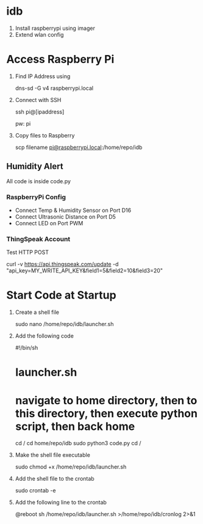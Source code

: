 # idb

1. Install raspberrypi using imager
2. Extend wlan config

# Access Raspberry Pi

1. Find IP Address using

   dns-sd -G v4 raspberrypi.local

2. Connect with SSH

   ssh pi@[ipaddress]

   pw: pi

3. Copy files to Raspberry

   scp filename pi@raspberrypi.local:/home/repo/idb

## Humidity Alert

All code is inside code.py

### RaspberryPi Config

- Connect Temp & Humidity Sensor on Port D16
- Connect Ultrasonic Distance on Port D5
- Connect LED on Port PWM

### ThingSpeak Account

Test HTTP POST

curl -v https://api.thingspeak.com/update -d "api_key=MY_WRITE_API_KEY&field1=5&field2=10&field3=20"

# Start Code at Startup

1. Create a shell file

   sudo nano /home/repo/idb/launcher.sh

2. Add the following code

   #!/bin/sh

   # launcher.sh

   # navigate to home directory, then to this directory, then execute python script, then back home

   cd /
   cd home/repo/idb
   sudo python3 code.py
   cd /

3. Make the shell file executable

   sudo chmod +x /home/repo/idb/launcher.sh

4. Add the shell file to the crontab

   sudo crontab -e

5. Add the following line to the crontab

   @reboot sh /home/repo/idb/launcher.sh >/home/repo/idb/cronlog 2>&1

